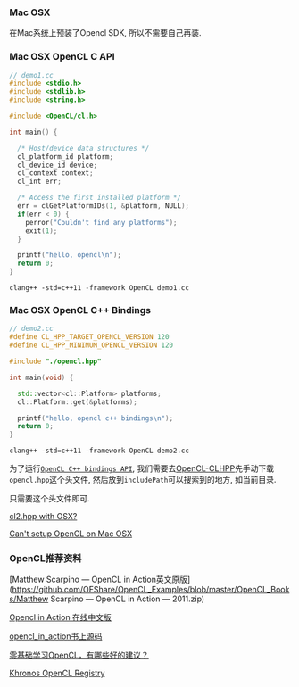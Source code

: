 ### Mac OSX

在Mac系统上预装了Opencl SDK, 所以不需要自己再装.

### Mac OSX OpenCL C API

```c
// demo1.cc
#include <stdio.h>
#include <stdlib.h>
#include <string.h>

#include <OpenCL/cl.h>

int main() {

  /* Host/device data structures */
  cl_platform_id platform;
  cl_device_id device;
  cl_context context;
  cl_int err;

  /* Access the first installed platform */
  err = clGetPlatformIDs(1, &platform, NULL);
  if(err < 0) {
    perror("Couldn't find any platforms");
    exit(1);
  }

  printf("hello, opencl\n");
  return 0;
}
```

`clang++ -std=c++11 -framework OpenCL demo1.cc`

### Mac OSX OpenCL C++ Bindings

```cpp
// demo2.cc
#define CL_HPP_TARGET_OPENCL_VERSION 120
#define CL_HPP_MINIMUM_OPENCL_VERSION 120

#include "./opencl.hpp"

int main(void) {

  std::vector<cl::Platform> platforms;
  cl::Platform::get(&platforms);

  printf("hello, opencl c++ bindings\n");
  return 0;
}
```

`clang++ -std=c++11 -framework OpenCL demo2.cc`

为了运行[`OpenCL C++ bindings API`](http://github.khronos.org/OpenCL-CLHPP/), 我们需要去[OpenCL-CLHPP](https://github.com/KhronosGroup/OpenCL-CLHPP)先手动下载`opencl.hpp`这个头文件, 然后放到`includePath`可以搜索到的地方, 如当前目录. 

只需要这个头文件即可.

[cl2.hpp with OSX?](https://github.com/KhronosGroup/OpenCL-CLHPP/issues/40)

[Can't setup OpenCL on Mac OSX](https://stackoverflow.com/questions/23072367/cant-setup-opencl-on-mac-osx)

### OpenCL推荐资料

[Matthew Scarpino — OpenCL in Action英文原版](https://github.com/OFShare/OpenCL_Examples/blob/master/OpenCL_Books/Matthew Scarpino — OpenCL in Action — 2011.zip)

[Opencl in Action 在线中文版](http://reader.epubee.com/books/mobile/e5/e58a7de5d56cdda0ba09d83064083cc1/text00001.html)

[opencl_in_action书上源码](https://github.com/OFShare/opencl_in_action)

[零基础学习OpenCL，有哪些好的建议？](https://www.zhihu.com/question/48984738)

[Khronos OpenCL Registry](https://www.khronos.org/registry/OpenCL/)


